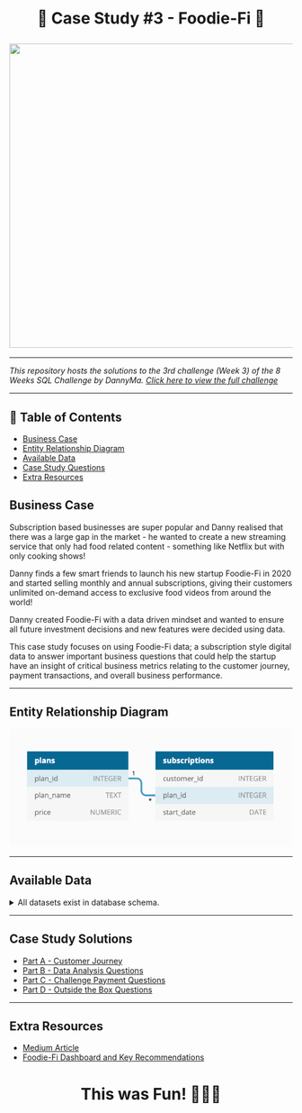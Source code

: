 # <p align="center" style="margin-top: 0px;"> 🥑 Case Study #3 - Foodie-Fi 🥑

<p align="center" style="margin-bottom: 0px !important;">
<img src="https://www.google.com/url?sa=i&url=https%3A%2F%2Fmedium.com%2Fanalytics-vidhya%2F8-week-sql-challenge-case-study-3-foodie-fi-3d8497376ea9&psig=AOvVaw2K6x_iqX-80GwYcd68GrcD&ust=1704862446272000&source=images&cd=vfe&opi=89978449&ved=0CBIQjRxqFwoTCKC3yfbBz4MDFQAAAAAdAAAAABAD)" width="540" height="540">

---
*This repository hosts the solutions to the 3rd challenge (Week 3) of the 8 Weeks SQL Challenge by DannyMa. [Click here to view the full challenge](https://8weeksqlchallenge.com/case-study-3/)*

---
## 🧾 Table of Contents
- [Business Case](#business-case)
- [Entity Relationship Diagram](#entity-relationship-diagram)
- [Available Data](#available-data)
- [Case Study Questions](#case-study-questions)
- [Extra Resources](#extra-resources)

   
## Business Case
Subscription based businesses are super popular and Danny realised that there was a large gap in the market - he wanted to create a new streaming service that only had food related content - something like Netflix but with only cooking shows!

Danny finds a few smart friends to launch his new startup Foodie-Fi in 2020 and started selling monthly and annual subscriptions, giving their customers unlimited on-demand access to exclusive food videos from around the world!

Danny created Foodie-Fi with a data driven mindset and wanted to ensure all future investment decisions and new features were decided using data. 
   
This case study focuses on using Foodie-Fi data; a subscription style digital data to answer important business questions that could help the startup have an insight of critical business metrics relating to the customer journey, payment transactions, and overall business performance.
   
   
---
## Entity Relationship Diagram
<p align="center" style="margin-bottom: 0px !important;">
<img src="https://github.com/Chisomnwa/8-Week-SQL-Challenge-Case-Study--3-Foodie-Fi/blob/main/Images/ERD.png">
   
   
---
## Available Data
  
<details><summary>
    All datasets exist in database schema.
  </summary> 
  
 #### ``Table 1: plans``
plan_id | plan_name | price
-- | -- | --
0 | trial | 0
1 | basic monthly | 9.90
2 | pro monthly | 19.90
3 | pro annual | 199
4 | churn | null

#### ``Table 2: subscriptions``
*Note: this is only customer sample*
customer_id | plan_id | start_date
-- | -- | --
1 | 0 | 2020-08-01
1 | 1 | 2020-08-08
2 | 0 | 2020-09-20
2 | 3 | 2020-09-27
11 | 0 | 2020-11-19
11 | 4 | 2020-11-26
13 | 0 | 2020-12-15
13 | 1 | 2020-12-22
13 | 2 | 2021-03-29
15 | 0 | 2020-03-17
15 | 2 | 2020-03-24
15 | 4 | 2020-04-29
16 | 0 | 2020-05-31
16 | 1 | 2020-06-07
16 | 3 | 2020-10-21
18 | 0 | 2020-07-06
18 | 2 | 2020-07-13
19 | 0 | 2020-06-22
19 | 2 | 2020-06-29
19 | 3 | 2020-08-29 

  </details>

   
---
## Case Study Solutions
- [Part A - Customer Journey](https://github.com/Chisomnwa/8-Week-SQL-Challenge-Case-Study--3-Foodie-Fi/blob/main/A.%20Customer%20Journey.md)
- [Part B - Data Analysis Questions](https://github.com/Chisomnwa/8-Week-SQL-Challenge-Case-Study--3-Foodie-Fi/blob/main/B.%20Data%20Analysis%20Questions.md)
- [Part C - Challenge Payment Questions](https://github.com/Chisomnwa/8-Week-SQL-Challenge-Case-Study--3-Foodie-Fi/blob/main/C.%20Challenge%20Payment%20Question.md)
- [Part D - Outside the Box Questions](https://github.com/Chisomnwa/8-Week-SQL-Challenge-Case-Study--3-Foodie-Fi/blob/main/D.%20Outside%20the%20Box%20Questions.md)
   
   
 ---
 ## Extra Resources
 - [Medium Article](https://medium.com/@chisompromise/analyzing-subscription-style-digital-data-foodie-fi-f82031f93d09)
 - [Foodie-Fi Dashboard and Key Recommendations](https://www.novypro.com/project/business-performance-dashboard--foodie-fi)
   
   
 # <p align="center" style="margin-top: 0px;">This was Fun! 🙌🥰😎
 
